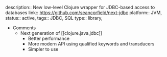 description:: New low-level Clojure wrapper for JDBC-based access to databases
link:: https://github.com/seancorfield/next-jdbc
platform:: JVM,
status:: active, 
tags:: JDBC, SQL
type:: library,

- Comments
	- Next generation of [[clojure.java.jdbc]]
		- Better performance
		- More modern API using qualified keywords and transducers
		- Simpler to use